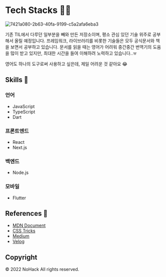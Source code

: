 # Tech Stacks 👨‍💻

![7421a080-2b63-40fa-9199-c5a2afa6eba3](https://user-images.githubusercontent.com/42988225/168462121-a1af69bb-3f2e-483d-b7d9-148551c78820.jpeg)

기존 TIL에서 다루던 일부분을 빼와 만든 저장소이며, 평소 관심 있던 기술 위주로 공부해서 올릴 예정입니다. 프레임워크, 라이브러리를 비롯한 기술들은 모두 공식문서와 책을 보면서 공부하고 있습니다. 문서를 읽을 때는 영어가 어려워 중간중간 번역기의 도움을 많이 받고 있지만, 최대한 시간을 들여 이해하려 노력하고 있습니다..ㅠ

영어도 하나의 도구로써 사용하고 싶은데, 제일 어려운 것 같아요 😂

## Skills 🚀

### 언어

- JavaScript
- TypeScript
- Dart

### 프론트엔드

- React
- Next.js

### 백엔드

- Node.js

### 모바일

- Flutter

## References 📖

- [MDN Document](https://developer.mozilla.org)
- [CSS Tricks](https://css-tricks.com)
- [Medium](https://medium.com)
- [Velog](https://velog.io)

## Copyright

&copy; 2022 NoHack All rights reserved.
